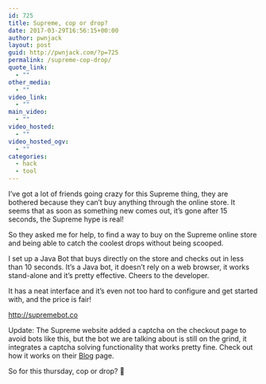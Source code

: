 ```yaml
---
id: 725
title: Supreme, cop or drop?
date: 2017-03-29T16:56:15+00:00
author: pwnjack
layout: post
guid: http://pwnjack.com/?p=725
permalink: /supreme-cop-drop/
quote_link:
  - ""
other_media:
  - ""
video_link:
  - ""
main_video:
  - ""
video_hosted:
  - ""
video_hosted_ogv:
  - ""
categories:
  - hack
  - tool
---
```

I&#8217;ve got a lot of friends going crazy for this Supreme thing, they are bothered because they can&#8217;t buy anything through the online store. It seems that as soon as something new comes out, it&#8217;s gone after 15 seconds, the Supreme hype is real!

So they asked me for help, to find a way to buy on the Supreme online store and being able to catch the coolest drops without being scooped.

I set up a Java Bot that buys directly on the store and checks out in less than 10 seconds. It&#8217;s a Java bot, it doesn&#8217;t rely on a web browser, it works stand-alone and it&#8217;s pretty effective. Cheers to the developer.

It has a neat interface and it&#8217;s even not too hard to configure and get started with, and the price is fair!

<a href="http://supremebot.co" target="_blank">http://supremebot.co</a>

Update: The Supreme website added a captcha on the checkout page to avoid bots like this, but the bot we are talking about is still on the grind, it integrates a captcha solving functionality that works pretty fine. Check out how it works on their [Blog](https://www.supremebot.co/supreme-bot-keywords-drop05/) page.

So for this thursday, cop or drop? 🙂